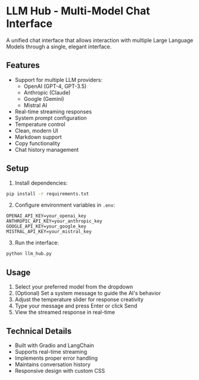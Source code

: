 # LLM Hub - Multi-Model Chat Interface

A unified chat interface that allows interaction with multiple Large Language Models through a single, elegant interface.

## Features

- Support for multiple LLM providers:
  - OpenAI (GPT-4, GPT-3.5)
  - Anthropic (Claude)
  - Google (Gemini)
  - Mistral AI
- Real-time streaming responses
- System prompt configuration
- Temperature control
- Clean, modern UI
- Markdown support
- Copy functionality
- Chat history management

## Setup

1. Install dependencies:
```bash
pip install -r requirements.txt
```

2. Configure environment variables in `.env`:
```env
OPENAI_API_KEY=your_openai_key
ANTHROPIC_API_KEY=your_anthropic_key
GOOGLE_API_KEY=your_google_key
MISTRAL_API_KEY=your_mistral_key
```

3. Run the interface:
```bash
python llm_hub.py
```

## Usage

1. Select your preferred model from the dropdown
2. (Optional) Set a system message to guide the AI's behavior
3. Adjust the temperature slider for response creativity
4. Type your message and press Enter or click Send
5. View the streamed response in real-time

## Technical Details

- Built with Gradio and LangChain
- Supports real-time streaming
- Implements proper error handling
- Maintains conversation history
- Responsive design with custom CSS 